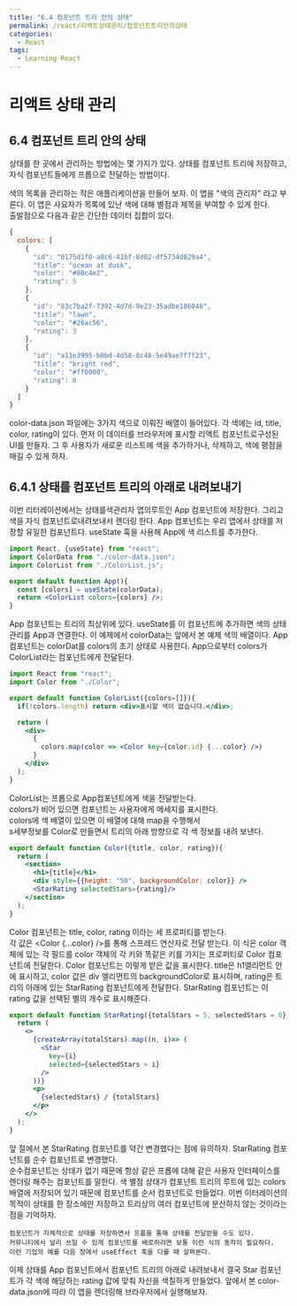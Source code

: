 ```yaml
---
title: "6.4 컴포넌트 트리 안의 상태"
permalink: /react/리액트상태관리/컴포넌트트리안의상태
categories:
  - React
tags:
  - Learning React
---
```


# 리액트 상태 관리

## 6.4 컴포넌트 트리 안의 상태

상태를 한 곳에서 관리하는 방법에는 몇 가지가 있다. 
상태를 컴포넌트 트리에 저장하고, 자식 컴포넌트들에게 프롭으로 전달하는 방법이다.
  
색의 목록을 관리하는 작은 애플리케이션을 만들어 보자. 이 앱을 "색의 관리자" 라고 부른다.
이 앱은 사요자가 목록에 있난 색에 대해 별점과 제목을 부여할 수 있게 한다.  
출발점으로 다음과 같은 간단한 데이터 집합이 있다.

```jsx
{
  colors: [
    {
      "id": "0175d1f0-a8c6-41bf-8d02-df5734d829a4",
      "title": "ocean at dusk",
      "color": "#00c4e2",
      "rating": 5
    },
    {
      "id": "83c7ba2f-7392-4d7d-9e23-35adbe186046",
      "title": "lawn",
      "color": "#26ac56",
      "rating": 3
    },
    {
      "id": "a11e3995-b0bd-4d58-8c48-5e49ae7f7f23",
      "title": "bright red",
      "color": "#ff0000",
      "rating": 0
    }
  ]
}
```

color-data.json 파일에는 3가지 색으로 이뤄진 배열이 들어있다.
각 색에는 id, title, color, rating이 있다. 
먼저 이 데이터를 브라우저에 표시할 리액트 컴포넌트로구성된 UI를 만들자. 
그 후 사용자가 새로운 리스트에 색을 추가하거나, 삭제하고, 색에 평점을 매길 수 있게 하자.

## 6.4.1 상태를 컴포넌트 트리의 아래로 내려보내기

이번 리터레이션에서는 상태를색관리자 앱의루트인 App 컴포넌트에 저장한다.
그리고 색을 자식 컴포넌트로내려보내서 렌더링 한다.
App 컴포넌트는 우리 앱에서 상태를 저장할 유일한 컴포넌트다.
useState 훅을 사용해 App에 색 리스트를 추가한다.

```jsx
import React, {useState} from "react";
import ColorData from "./color-data.json";
import ColorList from "./ColorList.js";

export default function App(){
  const [colors] = useState(colorData);
  return <ColorList colors={colors} />;
}
```

App 컴포넌트는 트리의 최상위에 있다. 
useState를 이 컴포넌트에 추가하면 색의 상태 관리를 App과 연결한다. 
이 예제에서 colorData는 앞에서 본 예제 색의 배열이다. 
App 컴포넌트는 colorDat를 colors의 초기 상태로 사용한다. 
App으로부터 colors가 ColorList라는 컴포넌트에게 전달된다.

```jsx
import React from "react";
import Color from "./Color";

export default function ColorList({colors=[]}){
  if(!colors.length) return <div>표시할 색이 없습니다.</div>;

  return (
    <div>
      {
        colors.map(color => <Color key={color.id} {...color} />)
      }
    </div>
  );
}
```

ColorList는 프롭으로 App컴포넌트에게 색을 전달받는다.  
colors가 비어 있으면 컴포넌트는 사용자에게 메세지를 표시한다.   
colors에 색 배열이 있으면 이 배열에 대해 map을 수행해서   
s세부정보를 Color로 만들면서 트리의 아래 방향으로 각 색 정보를 내려 보낸다.

```jsx
export default function Color({title, color, rating}){
  return (
    <section>
      <h1>{title}</h1>
      <div style={{height: "50", backgroundColor: color}} />
      <StarRating selectedStars={rating}/>
    </section>
  );
}
```

Color 컴포넌트는 title, color, rating 이라는 세 프로퍼티를 받는다.  
각 값은 <Color {...color} />를 통해 스프레드 연산자로 전달 받는다. 이 식은 color 객체에 있는 각 필드를 color 객체의 각 키와 똑같은 키를 가지는 프로퍼티로 Color 컴포넌트에 전달한다.
Color 컴포넌트는 이렇게 받은 값을 표시한다. 
title은 h1엘리먼트 안에 표시하고, color 값은 div 엘리먼트의 backgroundColor로 표시하며, rating은 트리의 아래에 있는 StarRating 컴포넌트에게 전달한다.
StarRating 컴포넌트는 이 rating 값을 선택된 별의 개수로 표시해준다.

```jsx
export default function StarRating({totalStars = 5, selectedStars = 0}){
  return (
    <>
      {createArray(totalStars).map((n, i)=> (
        <Star
          key={i}
          selected={selectedStars > i}
        />
      ))}
      <p>
        {selectedStars} / {totalStars}
      </p>
    </>
  );
}
```

앞 절에서 본 StarRating 컴포넌트를 약간 변경했다는 점에 유의하자.
StarRating 컴포넌트를 순수 컴포넌트로 변경했다.  
순수컴포넌트는 상태가 없기 때문에 항상 같은 프롭에 대해 같은 사용자 인터페이스를 렌더링 해주는 컴포넌트를 말한다.
색 별점 상태가 컴포넌트 트리의 루트에 있는 colors 배열에 저장되어 있기 때문에 컴포넌트를 순서 컴포넌트로 만들었다.
이번 이터레이션의 목적이 상태를 한 장소에만 저장하고 트리상의 여러 컴포넌트에 분산하지 않는 것이라는 점을 기억하자.

```
컴포넌트가 자체적으로 상태를 저장하면서 프롭을 통해 상태를 전달받을 수도 있다.
커뮤니티에서 널리 쓰일 수 있게 컴포넌트를 배로하려면 보통 이런 식의 동작이 필요하다.
이런 기업의 예를 다음 장에서 useEffect 훅을 다룰 때 살펴본다.
```

이제 상태를 App 컴포넌트에서 컴포넌트 트리의 아래로 내려보내서 결국 Star 컴포넌트가 각 색에 해당하는 rating 값에 맞춰 자신을 색칠하게 만들었다.
앞에서 본 color-data.json에 따라 이 앱을 렌더링해 브라우저에서 실행해보자.
